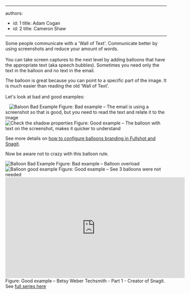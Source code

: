 

---
authors:
  - id: 1
    title: Adam Cogan
  - id: 2
    title: Cameron Shaw
---




<span class='intro'> <p>Some people communicate with a&#160;'Wall of Text'. Communicate better by using screenshots and reduce your amount of words. <br><br>You can take screen captures to the next level by adding balloons that have the appropriate text (aka speech bubbles).&#160;Sometimes you need only the text in the balloon and no text in the email.</p>
<p>The balloon is great because you can point to a specific part of the image. It is much easier than reading the old ‘Wall of Text’.<br><br>Let's look at bad and good examples&#58;</p> </span>

&#160;&#160; 
<img src="/PublishingImages/BalloonBadExample.jpg" alt="Baloon Bad Example" class="ms-rteCustom-ImageArea" /> 
<span class="ms-rteCustom-FigureBad">Figure&#58; Bad example – The email is using a screenshot so that is good, but you need to read the text and relate it to the image</span><br> 
<img src="/PublishingImages/BalloonGoodExample.jpg" alt="Check the shadow properties" class="ms-rteCustom-ImageArea" /> 
<span class="ms-rteCustom-FigureGood">Figure&#58; Good example – The balloon with text on the screenshot, makes it quicker to understand</span>
<p>See more details on 
   <a href="/Pages/HowToConfigureBalloonBranding.aspx">how to configure balloons branding in Fullshot and Snagit</a>.<br><span class="ms-rteCustom-FigureNormal"></span><span class="ms-rteCustom-FigureNormal"></span></p><p>Now be aware not to crazy with this balloon rule.</p> 
<img src="/PublishingImages/balloon-overload.jpg" alt="Balloon Bad Example" class="ms-rteCustom-ImageArea" /> 
<span class="ms-rteCustom-FigureBad">Figure&#58; Bad example – Balloon overload</span><br> 
<img src="/PublishingImages/balloon-not-needed.JPG" alt="Balloon good example" class="ms-rteCustom-ImageArea" /> 
<span class="ms-rteCustom-FigureGood">Figure&#58; Good example – See 3 balloons were not needed </span>

<iframe width="560" height="315" src="http&#58;//www.youtube.com/embed/5TB61bqQKtE" frameborder="0"></iframe>
<span class="ms-rteCustom-FigureGood">Figure&#58; Good example – Betsy Weber Techsmith - Part 1 - Creator of Snagit. See <a href="http&#58;//tv.ssw.com/204/betsy-weber-teched-interview">full series here</a></span>​


